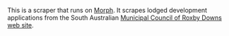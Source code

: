 This is a scraper that runs on [Morph](https://morph.io).  It scrapes lodged development applications from the South Australian [Municipal Council of Roxby Downs web site](https://www.roxbydowns.sa.gov.au).
